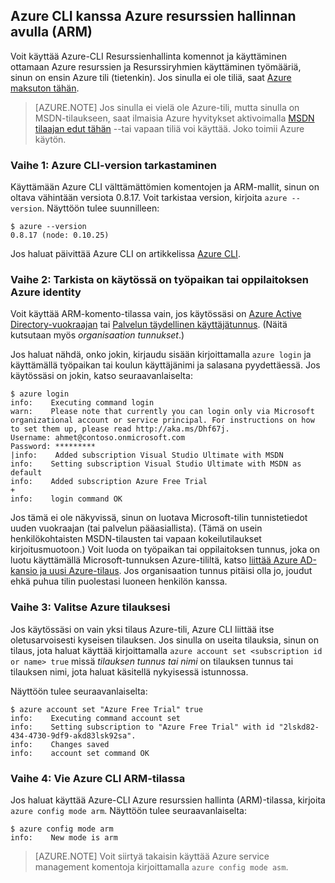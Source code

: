 <properties services="virtual-machines" title="Using Azure CLI with Azure Resource Manager" authors="squillace" solutions="" manager="timlt" editor="tysonn" />

<tags
   ms.service="virtual-machine"
   ms.devlang="na"
   ms.topic="article"
   ms.tgt_pltfrm="linux"
   ms.workload="infrastructure"
   ms.date="04/13/2015"
   ms.author="rasquill" />

## <a name="using-azure-cli-with-azure-resource-manager-arm"></a>Azure CLI kanssa Azure resurssien hallinnan avulla (ARM)

Voit käyttää Azure-CLI Resurssienhallinta komennot ja käyttäminen ottamaan Azure resurssien ja Resurssiryhmien käyttäminen työmääriä, sinun on ensin Azure tili (tietenkin). Jos sinulla ei ole tiliä, saat [Azure maksuton tähän](https://azure.microsoft.com/pricing/free-trial/).

> [AZURE.NOTE] Jos sinulla ei vielä ole Azure-tili, mutta sinulla on MSDN-tilaukseen, saat ilmaisia Azure hyvitykset aktivoimalla [MSDN tilaajan edut tähän](https://azure.microsoft.com/pricing/member-offers/msdn-benefits-details/) --tai vapaan tiliä voi käyttää. Joko toimii Azure käytön.

### <a name="step-1-verify-the-azure-cli-version"></a>Vaihe 1: Azure CLI-version tarkastaminen

Käyttämään Azure CLI välttämättömien komentojen ja ARM-mallit, sinun on oltava vähintään versiota 0.8.17. Voit tarkistaa version, kirjoita `azure --version`. Näyttöön tulee suunnilleen:

    $ azure --version
    0.8.17 (node: 0.10.25)

Jos haluat päivittää Azure CLI on artikkelissa [Azure CLI](https://github.com/Azure/azure-xplat-cli).

### <a name="step-2-verify-you-are-using-a-work-or-school-identity-with-azure"></a>Vaihe 2: Tarkista on käytössä on työpaikan tai oppilaitoksen Azure identity

Voit käyttää ARM-komento-tilassa vain, jos käytössäsi on [Azure Active Directory-vuokraajan](https://msdn.microsoft.com/library/azure/jj573650.aspx#BKMK_WhatIsAnAzureADTenant) tai [Palvelun täydellinen käyttäjätunnus](https://msdn.microsoft.com/library/azure/dn132633.aspx). (Näitä kutsutaan myös *organisaation tunnukset*.)

Jos haluat nähdä, onko jokin, kirjaudu sisään kirjoittamalla `azure login` ja käyttämällä työpaikan tai koulun käyttäjänimi ja salasana pyydettäessä. Jos käytössäsi on jokin, katso seuraavanlaiselta:

    $ azure login
    info:    Executing command login
    warn:    Please note that currently you can login only via Microsoft organizational account or service principal. For instructions on how to set them up, please read http://aka.ms/Dhf67j.
    Username: ahmet@contoso.onmicrosoft.com
    Password: *********
  	|info:    Added subscription Visual Studio Ultimate with MSDN
    info:    Setting subscription Visual Studio Ultimate with MSDN as default
    info:    Added subscription Azure Free Trial
    +
    info:    login command OK

Jos tämä ei ole näkyvissä, sinun on luotava Microsoft-tilin tunnistetiedot uuden vuokraajan (tai palvelun pääasiallista). (Tämä on usein henkilökohtaisten MSDN-tilausten tai vapaan kokeilutilaukset kirjoitusmuotoon.) Voit luoda on työpaikan tai oppilaitoksen tunnus, joka on luotu käyttämällä Microsoft-tunnuksen Azure-tililtä, katso [liittää Azure AD-kansio ja uusi Azure-tilaus](https://msdn.microsoft.com/library/azure/jj573650.aspx#BKMK_WhatIsAnAzureADTenant). Jos organisaation tunnus pitäisi olla jo, joudut ehkä puhua tilin puolestasi luoneen henkilön kanssa.

### <a name="step-3-choose-your-azure-subscription"></a>Vaihe 3: Valitse Azure tilauksesi

Jos käytössäsi on vain yksi tilaus Azure-tili, Azure CLI liittää itse oletusarvoisesti kyseisen tilauksen. Jos sinulla on useita tilauksia, sinun on tilaus, jota haluat käyttää kirjoittamalla `azure account set <subscription id or name> true` missä _tilauksen tunnus tai nimi_ on tilauksen tunnus tai tilauksen nimi, jota haluat käsitellä nykyisessä istunnossa.

Näyttöön tulee seuraavanlaiselta:

    $ azure account set "Azure Free Trial" true
    info:    Executing command account set
    info:    Setting subscription to "Azure Free Trial" with id "2lskd82-434-4730-9df9-akd83lsk92sa".
    info:    Changes saved
    info:    account set command OK

### <a name="step-4-place-your-azure-cli-in-the-arm-mode"></a>Vaihe 4: Vie Azure CLI ARM-tilassa

Jos haluat käyttää Azure-CLI Azure resurssien hallinta (ARM)-tilassa, kirjoita `azure config mode arm`. Näyttöön tulee seuraavanlaiselta:

    $ azure config mode arm
    info:    New mode is arm

> [AZURE.NOTE] Voit siirtyä takaisin käyttää Azure service management komentoja kirjoittamalla `azure config mode asm`.
